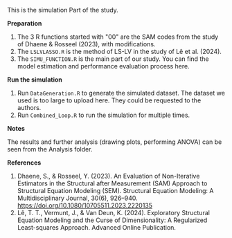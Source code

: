This is the simulation Part of the study.  

**Preparation**
1. The 3 R functions started with "00" are the SAM codes from the study of Dhaene & Rosseel (2023), with modifications.
2. The `LSLVLASSO.R` is the method of LS-LV in the study of Lê et al. (2024).
3. The `SIMU_FUNCTION.R` is the main part of our study. You can find the model estimation and performance evaluation process here.

  
**Run the simulation**
1. Run `DataGeneration.R` to generate the simulated dataset. The dataset we used is too large to upload here. They could be requested to the authors.
2. Run `Combined_Loop.R` to run the simulation for multiple times.

  
**Notes**  

The results and further analysis (drawing plots, performing ANOVA) can be seen from the Analysis folder.

  
**References**
1. Dhaene, S., & Rosseel, Y. (2023). An Evaluation of Non-Iterative Estimators in the Structural after Measurement (SAM) Approach to Structural Equation Modeling (SEM). Structural Equation Modeling: A Multidisciplinary Journal, 30(6), 926–940. https://doi.org/10.1080/10705511.2023.2220135 
2. Lê, T. T., Vermunt, J., & Van Deun, K. (2024). Exploratory Structural Equation Modeling and the Curse of Dimensionality: A Regularized Least-squares Approach. Advanced Online Publication.
